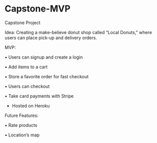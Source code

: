 # Capstone-MVP

Capstone Project


Idea: Creating a make-believe donut shop called “Local Donuts,” where users can place pick-up and delivery orders.


MVP:

   •	Users can signup and create a login

   •	Add items to a cart

   •	Store a favorite order for fast checkout

   •	Users can checkout

   •	Take card payments with Stripe
   
   -  Hosted on Heroku


Future Features:

   •	Rate products

   •	Location’s map
